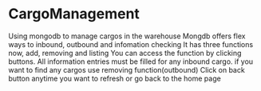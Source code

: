# CargoManagement
Using mongodb to manage cargos in the warehouse
Mongdb offers flex ways to inbound, outbound and infomation checking
It has three functions now, add, removing and listing
You can access the function by clicking buttons.
All information entries must be filled for any inbound cargo.
if you want to find any cargos use removing function(outbound)
Click on back button anytime you want to refresh or go back to the home page
